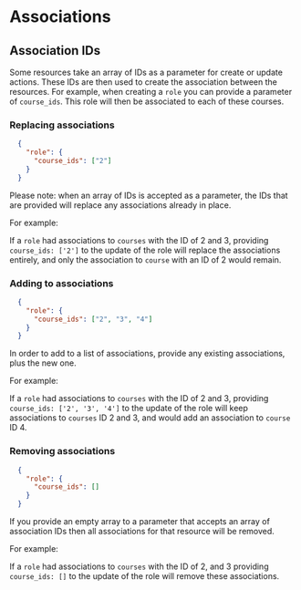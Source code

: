 # Associations

## Association IDs

Some resources take an array of IDs as a parameter for create or update actions. These IDs are then used to create the association between the resources. For example, when creating a `role` you can provide a parameter of `course_ids`. This role will then be associated to each of these courses.

### Replacing associations
```json
  {
    "role": {
      "course_ids": ["2"]
    }
  }
```

Please note: when an array of IDs is accepted as a parameter, the IDs that are provided will replace any associations already in place.

For example:

If a `role` had associations to `courses` with the ID of 2 and 3, providing `course_ids: ['2']` to the update of the role will replace the associations entirely, and only the association to `course` with an ID of 2 would remain.



### Adding to associations
```json
  {
    "role": {
      "course_ids": ["2", "3", "4"]
    }
  }
```

In order to add to a list of associations, provide any existing associations, plus the new one.

For example:

If a `role` had associations to `courses` with the ID of 2 and 3, providing `course_ids: ['2', '3', '4']` to the update of the role will keep associations to `courses` ID 2 and 3, and would add an association to `course` ID 4.

### Removing associations
```json
  {
    "role": {
      "course_ids": []
    }
  }
```

If you provide an empty array to a parameter that accepts an array of association IDs then all associations for that resource will be removed.

For example:

If a `role` had associations to `courses` with the ID of 2, and 3 providing `course_ids: []` to the update of the role will remove these associations.
